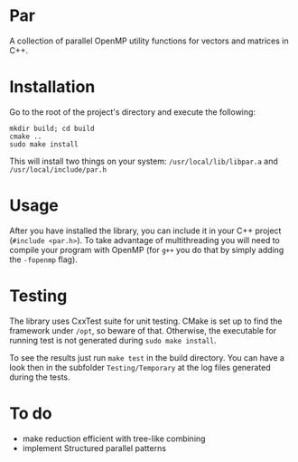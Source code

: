 # Par
A collection of parallel OpenMP utility functions for vectors and matrices in C++.

# Installation
Go to the root of the project's directory and execute the following:

```
mkdir build; cd build
cmake ..
sudo make install
```

This will install two things on your system: `/usr/local/lib/libpar.a` and `/usr/local/include/par.h`

# Usage
After you have installed the library, you can include it in your C++ project (`#include <par.h>`).
To take advantage of multithreading you will need to compile your program with OpenMP (for `g++`
you do that by simply adding the `-fopenmp` flag).

# Testing
The library uses CxxTest suite for unit testing. CMake is set up to find the framework under `/opt`, so
beware of that. Otherwise, the executable for running test is not generated during `sudo make install`.

To see the results just run `make test` in the build directory. You can have a look then in the subfolder
`Testing/Temporary` at the log files generated during the tests.

# To do
- make reduction efficient with tree-like combining
- implement Structured parallel patterns
